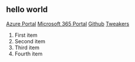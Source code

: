 ## hello world

[Azure Portal](https://portal.azure.com)
[Microsoft 365 Portal](https://admin.microsoft.com)
[Github](https://github.com)
[Tweakers](https://tweakers.net)

<html>
        <ol>
            <li>First item</li>
            <li>Second item</li>
            <li>Third item</li>
            <li>Fourth item</li>
        </ol>
</html>
